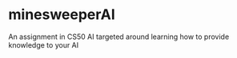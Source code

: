 # minesweeperAI
An assignment in CS50 AI targeted around learning how to provide knowledge to your AI
